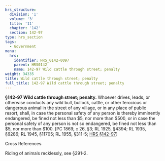 ```yaml
---
hrs_structure:
  division: '1'
  volume: '3'
  title: '11'
  chapter: '142'
  section: 142-97
type: hrs_section
tags:
  - Government
menu:
  hrs:
    identifier: HRS_0142-0097
    parent: HRS0142
    name: 142-97 Wild cattle through street; penalty
weight: 34335
title: Wild cattle through street; penalty
full_title: 142-97 Wild cattle through street; penalty
---
```

**§142-97 Wild cattle through street; penalty.** Whoever drives, leads, or otherwise conducts any wild bull, bullock, cattle, or other ferocious or dangerous animal in the street of any village, or in any place of public resort, shall, in case the personal safety of any person is thereby imminently endangered, be fined not less than $5, nor more than $500, or in case the personal safety of any person is not so endangered, be fined not less than $5, nor more than $100\. [PC 1869, c 26, §3; RL 1925, §4394; RL 1935, §6286; RL 1945, §11705; RL 1955, §311-5; [HRS §142-97](/title-11/chapter-142/section-142-97/)]

Cross References

Riding of animals recklessly, see §291-2.